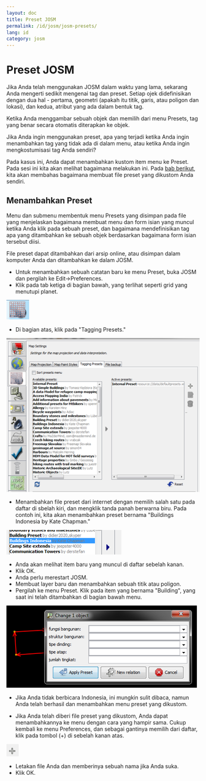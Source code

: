 ```yaml
---
layout: doc
title: Preset JOSM 
permalink: /id/josm/josm-presets/
lang: id
category: josm
---
```


Preset JOSM 
============
Jika Anda telah menggunakan JOSM dalam waktu yang lama, sekarang Anda mengerti
sedikit mengenai tag dan preset. Setiap ojek didefinisikan dengan dua hal -
pertama, geometri (apakah itu titik, garis, atau poligon dan lokasi), dan
kedua, atribut yang ada dalam bentuk tag.

Ketika Anda menggambar sebuah objek dan memilih dari menu Presets, tag yang
benar secara otomatis diterapkan ke objek.

Jika Anda ingin menggunakan preset, apa yang terjadi ketika Anda ingin menambahkan 
tag yang tidak ada di dalam menu, atau ketika Anda ingin mengkostumisasi tag Anda sendiri?

Pada kasus ini, Anda dapat menambahkan kustom item menu ke Preset. Pada sesi ini kita 
akan melihat bagaimana melakukan ini. Pada [bab berikut](/id/editing/creating-custom-presets),
kita akan membahas bagaimana membuat file preset yang dikustom Anda sendiri.

Menambahkan Preset
------------------
Menu dan submenu membentuk menu Presets yang disimpan pada file yang menjelaskan 
bagaimana membuat menu dan form isian yang muncul ketika Anda klik pada sebuah preset,
dan bagaimana mendefinisikan tag apa yang ditambahkan ke sebuah objek berdasarkan
bagaimana form isian tersebut diisi.

File preset dapat ditambahkan dari arsip online, atau disimpan dalam komputer Anda dan
ditambahkan ke dalam JOSM.

*	Untuk menambahkan sebuah catatan baru ke menu Preset, buka JOSM dan pergilah ke Edit->Preferences.
*	Klik pada tab ketiga di bagian bawah, yang terlihat seperti grid yang menutupi planet.

![tagging presets tab][]

*	Di bagian atas, klik pada "Tagging Presets."

![tagging presets menu][]

*	Menambahkan file preset dari internet dengan memilih salah satu pada daftar di sbelah kiri,
	dan mengklik tanda panah berwarna biru. Pada contoh ini, kita akan menambahkan preset bernama
	"Buildings Indonesia by Kate Chapman."
	
![example presets][]

*	Anda akan melihat item baru yang muncul di daftar sebelah kanan.
*	Klik OK.
*	Anda perlu merestart JOSM.
*	Membuat layer baru dan menambahkan sebuah titik atau poligon.
*	Pergilah ke menu Preset. Klik pada item yang bernama "Building", 
	yang saat ini telah ditambahkan di bagian bawah menu.

![indonesia building form][]

*	Jika Anda tidak berbicara Indonesia, ini mungkin sulit dibaca, namun Anda 
	telah berhasil dan menambahkan menu preset yang dikustom.
	
*	Jika Anda telah diberi file preset yang dikustom, Anda dapat menambahkannya
	ke menu dengan cara yang hampir sama. Cukup kembali ke menu Preferences, dan
	sebagai gantinya memilih dari daftar, klik pada tombol (+) di sebelah kanan atas.

![plus button][]

*	Letakan file Anda dan memberinya sebuah nama jika Anda suka.
*	Klik OK.


[tagging presets tab]: /images/en/editing/josm-presets/tagging-presets-tab.png
[tagging presets menu]: /images/en/editing/josm-presets/tagging-presets-menu.png
[example presets]: /images/en/editing/josm-presets/example-presets.png
[indonesia building form]: /images/en/editing/josm-presets/indonesia-building-form.png
[plus button]: /images/en/editing/josm-presets/plus-button.png


